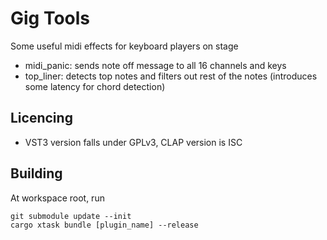 # Gig Tools
Some useful midi effects for keyboard players on stage
- midi_panic: sends note off message to all 16 channels and keys
- top_liner: detects top notes and filters out rest of the notes (introduces some latency for chord detection)

## Licencing
- VST3 version falls under GPLv3, CLAP version is ISC

## Building
At workspace root, run
```
git submodule update --init
cargo xtask bundle [plugin_name] --release
```
